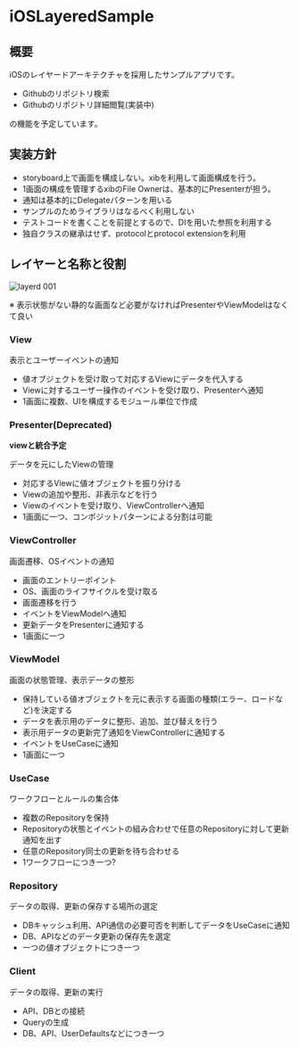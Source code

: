 # iOSLayeredSample

## 概要

iOSのレイヤードアーキテクチャを採用したサンプルアプリです。

* Githubのリポジトリ検索
* Githubのリポジトリ詳細閲覧(実装中)

の機能を予定しています。

## 実装方針

* storyboard上で画面を構成しない。xibを利用して画面構成を行う。
* 1画面の構成を管理するxibのFile Ownerは、基本的にPresenterが担う。
* 通知は基本的にDelegateパターンを用いる
* サンプルのためライブラリはなるべく利用しない
* テストコードを書くことを前提とするので、DIを用いた参照を利用する
* 独自クラスの継承はせず、protocolとprotocol extensionを利用

## レイヤーと名称と役割

![layerd 001](https://user-images.githubusercontent.com/25366111/63637480-707bff00-c6b7-11e9-8ab2-630f935093ba.jpeg)

※ 表示状態がない静的な画面など必要がなければPresenterやViewModelはなくて良い

### View

表示とユーザーイベントの通知

* 値オブジェクトを受け取って対応するViewにデータを代入する
* Viewに対するユーザー操作のイベントを受け取り、Presenterへ通知
* 1画面に複数、UIを構成するモジュール単位で作成

### Presenter(Deprecated)

**viewと統合予定**

データを元にしたViewの管理

* 対応するViewに値オブジェクトを振り分ける
* Viewの追加や整形、非表示などを行う
* Viewのイベントを受け取り、ViewControllerへ通知
* 1画面に一つ、コンポジットパターンによる分割は可能

### ViewController

画面遷移、OSイベントの通知

* 画面のエントリーポイント
* OS、画面のライフサイクルを受け取る
* 画面遷移を行う
* イベントをViewModelへ通知
* 更新データをPresenterに通知する
* 1画面に一つ

### ViewModel

画面の状態管理、表示データの整形

* 保持している値オブジェクトを元に表示する画面の種類(エラー、ロードなど)を決定する
* データを表示用のデータに整形、追加、並び替えを行う
* 表示用データの更新完了通知をViewControllerに通知する
* イベントをUseCaseに通知
* 1画面に一つ

### UseCase

ワークフローとルールの集合体

* 複数のRepositoryを保持
* Repositoryの状態とイベントの組み合わせで任意のRepositoryに対して更新通知を出す
* 任意のRepository同士の更新を待ち合わせる
* 1ワークフローにつき一つ?

### Repository

データの取得、更新の保存する場所の選定

* DBキャッシュ利用、API通信の必要可否を判断してデータをUseCaseに通知
* DB、APIなどのデータ更新の保存先を選定
* 一つの値オブジェクトにつき一つ

### Client

データの取得、更新の実行

* API、DBとの接続
* Queryの生成
* DB、API、UserDefaultsなどにつき一つ
